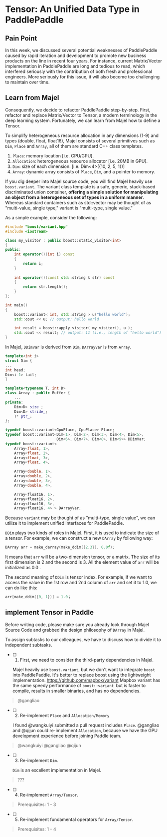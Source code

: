 # Tensor: An Unified Data Type in PaddlePaddle

## Pain Point

In this week, we discussed several potential weaknesses of PaddlePaddle caused by rapid iteration and development to promote new business products on the line in recent four years. For instance, current Matrix/Vector implementation in PaddlePaddle are long and tedious to read, which interfered seriously with the contribution of both fresh and professional engineers. More seriously for this issue, it will also become too challenging to maintain over time.


## Learn from Majel

Consequently, we decide to refactor PaddlePaddle step-by-step. First, refactor and replace Matrix/Vector to Tensor, a modern terminology in the deep learning system. Fortunately, we can learn from Majel how to define a Tensor.

To simplify heterogeneous resource allocation in any dimensions (1-9) and types (double, float, float16), Majel consists of several primitives such as `Dim`, `Place` and `Array`, all of them are standard C++ class templates.

1. `Place`: memory location [i.e. CPU/GPU].
2. `Allocation`: heterogeneous resource allocator [i.e. 20MB in GPU].
3. `Dim`: size of each dimension. [i.e. Dim<4>({10, 2, 5, 1})]
4. `Array`: dynamic array consists of `Place`, `Dim`, and a pointer to memory.

If you dig deeper into Majel source code, you will find Majel heavily use `boost.variant`. The variant class template is a safe, generic, stack-based discriminated union container, **offering a simple solution for manipulating an object from a heterogeneous set of types in a uniform manner**. Whereas standard containers such as std::vector may be thought of as "multi-value, single type," variant is "multi-type, single value."

As a simple example, consider the following:

```c++
#include "boost/variant.hpp"
#include <iostream>

class my_visitor : public boost::static_visitor<int>
{
public:
    int operator()(int i) const
    {
        return i;
    }
    
    int operator()(const std::string & str) const
    {
        return str.length();
    }
};

int main()
{
    boost::variant< int, std::string > u("hello world");
    std::cout << u; // output: hello world

    int result = boost::apply_visitor( my_visitor(), u );
    std::cout << result; // output: 11 (i.e., length of "hello world")
}
```

In Majel, `DDimVar` is derived from `Dim`, `DArrayVar` is from `Array`.

```c++
template<int i>
struct Dim {
...    
int head;
Dim<i-1> tail;
}
```

```c++
template<typename T, int D>
class Array : public Buffer {
    ...
private:
    Dim<D> size_;
    Dim<D> stride_;
    T* ptr_;
};
```

```c++
typedef boost::variant<GpuPlace, CpuPlace> Place;
typedef boost::variant<Dim<1>, Dim<2>, Dim<3>, Dim<4>, Dim<5>,
                       Dim<6>, Dim<7>, Dim<8>, Dim<9>> DDimVar;
typedef boost::variant<
    Array<float, 1>,
    Array<float, 2>,
    Array<float, 3>,
    Array<float, 4>,

    Array<double, 1>,
    Array<double, 2>,
    Array<double, 3>,
    Array<double, 4>,

    Array<float16, 1>,
    Array<float16, 2>,
    Array<float16, 3>,
    Array<float16, 4> > DArrayVar;
```

Because `variant` may be thought of as "multi-type, single value", we can utilize it to implement unified interfaces for PaddlePaddle.

`DDim` plays two kinds of roles in Majel. First, it is used to indicate the size of a tensor. For example, we can construct a new `DArray` by following way:
 
 ```c++
 DArray arr = make_darray(make_ddim({2,3}), 0.0f);
 ```
 It means that `arr` will be a two-dimension tensor, or a matrix. The size of its first dimension is 2 and the second is 3. All the element value of `arr` will be initialized as 0.0 .
 
 The second meaning of `DDim` is tensor index. For example, if we want to access the value in the 1st row and 2nd column of `arr` and set it to 1.0, we can do like this:

 ```c++
 arr[make_ddim({0, 1})] = 1.0；
 ```

## implement Tensor in Paddle

Before writing code, please make sure you already look through Majel Source Code and grabbed the design philosophy of `DArray` in Majel.

To assign subtasks to our colleagues, we have to discuss how to divide it to independent subtasks.

- [ ] 1. First, we need to consider the third-party dependencies in Majel.

    Majel heavily use `boost.variant`, but we don't want to integrate `boost` into PaddlePaddle. It's better to replace boost using the lightweight implementation. https://github.com/mapbox/variant Mapbox variant has the same speedy performance of `boost::variant `but is faster to compile, results in smaller binaries, and has no dependencies.

> @gangliao

- [ ] 2. Re-implement `Place` and `Allocation/Memory`

    I found @wangkuiyi submitted a pull request includes `Place`. @gangliao and @qijun could re-implement `Allocation`, because we have the GPU development experience before joining Paddle team.

> @wangkuiyi @gangliao @qijun

- [ ] 3. Re-implement `Dim`.

    `Dim` is an excellent implementation in Majel.

> ???

- [ ] 4. Re-implement `Array/Tensor`.

> Prerequisites: 1 - 3

- [ ] 5. Re-implement fundamental operators for `Array/Tensor`.

> Prerequisites: 1 - 4
